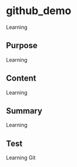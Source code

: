 # github_demo
Learning

## Purpose
Learning
## Content
Learning

## Summary
Learning

## Test
Learning Git

